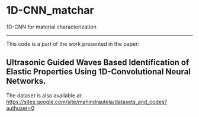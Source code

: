 # 1D-CNN_matchar
 1D-CNN for material characterization

---------------------------------------------------------
This code is a part of the work presented in the paper:

Ultrasonic Guided Waves Based Identification of Elastic 
Properties Using 1D-Convolutional Neural Networks.
---------------------------------------------------------
The dataset is also available at:
https://sites.google.com/site/mahindrautela/datasets_and_codes?authuser=0
